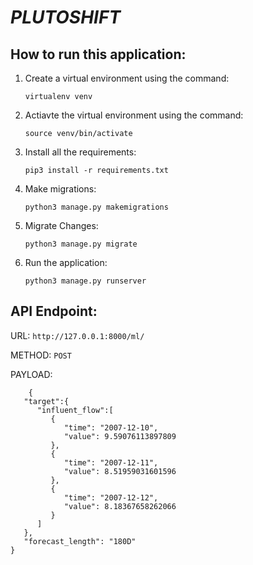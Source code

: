 # _**PLUTOSHIFT**_

## How to run this application:

1. Create a virtual environment using the command: 
    ```
    virtualenv venv
   ```
   
2. Actiavte the virtual environment using the command: 
    ```
    source venv/bin/activate
   ```

3. Install all the requirements: 
    ```
    pip3 install -r requirements.txt
   ```
   
4. Make  migrations: 
    ```
    python3 manage.py makemigrations
   ```
   
5. Migrate Changes: 
    ```
    python3 manage.py migrate
   ```
   
4. Run the application:
    ```
    python3 manage.py runserver
   ```


## API Endpoint:

URL:
    ```
    http://127.0.0.1:8000/ml/
    ```

METHOD:
    ```
    POST
    ```


PAYLOAD:

        {
       "target":{
          "influent_flow":[
             {
                "time": "2007-12-10",
                "value": 9.59076113897809
             },
             {
                "time": "2007-12-11",
                "value": 8.51959031601596
             },
             {
                "time": "2007-12-12",
                "value": 8.18367658262066
             }
          ]
       },
       "forecast_length": "180D"
    }
